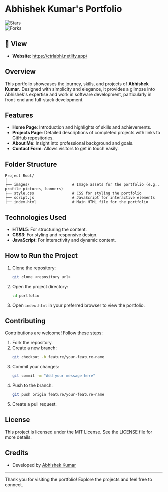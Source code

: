 # Abhishek Kumar's Portfolio

![Stars](https://img.shields.io/github/stars/ctrlabhi/portfolio)  
![Forks](https://img.shields.io/github/forks/ctrlabhi/portfolio)  

## 🔗 View  
- **Website**: https://ctrlabhi.netlify.app/ 

## Overview  
This portfolio showcases the journey, skills, and projects of **Abhishek Kumar**. Designed with simplicity and elegance, it provides a glimpse into Abhishek's expertise and work in software development, particularly in front-end and full-stack development.  

## Features  
- **Home Page**: Introduction and highlights of skills and achievements.  
- **Projects Page**: Detailed descriptions of completed projects with links to GitHub repositories.  
- **About Me**: Insight into professional background and goals.  
- **Contact Form**: Allows visitors to get in touch easily.  

## Folder Structure  
```
Project Root/
│
├── images/                   # Image assets for the portfolio (e.g., profile pictures, banners)
├── style.css                 # CSS for styling the portfolio
├── script.js                 # JavaScript for interactive elements
├── index.html                # Main HTML file for the portfolio
```

## Technologies Used  
- **HTML5**: For structuring the content.  
- **CSS3**: For styling and responsive design.  
- **JavaScript**: For interactivity and dynamic content.  

## How to Run the Project  
1. Clone the repository:
   ```bash
   git clone <repository_url>
   ```
2. Open the project directory:
   ```bash
   cd portfolio
   ```
3. Open `index.html` in your preferred browser to view the portfolio.  

## Contributing  
Contributions are welcome! Follow these steps:
1. Fork the repository.
2. Create a new branch:
   ```bash
   git checkout -b feature/your-feature-name
   ```
3. Commit your changes:
   ```bash
   git commit -m "Add your message here"
   ```
4. Push to the branch:
   ```bash
   git push origin feature/your-feature-name
   ```
5. Create a pull request.  

## License  
This project is licensed under the MIT License. See the LICENSE file for more details.  

## Credits  
- Developed by [Abhishek Kumar](https://www.linkedin.com/in/ctrlabhi/)  

---
Thank you for visiting the portfolio! Explore the projects and feel free to connect.  
